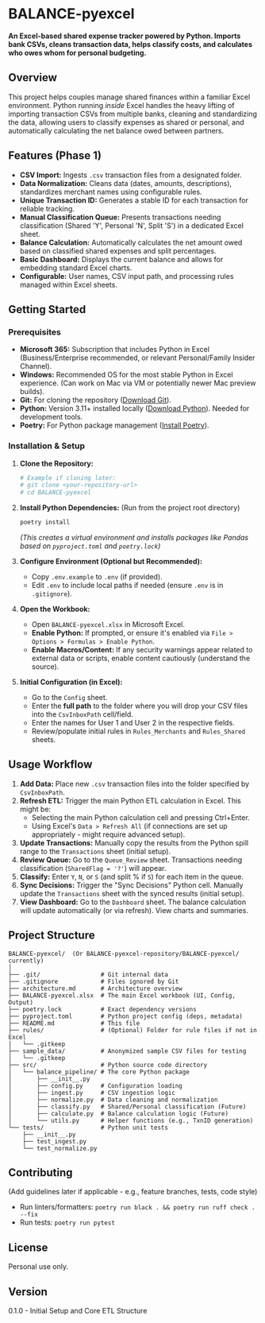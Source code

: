 # BALANCE-pyexcel

**An Excel-based shared expense tracker powered by Python. Imports bank CSVs, cleans transaction data, helps classify costs, and calculates who owes whom for personal budgeting.**

## Overview

This project helps couples manage shared finances within a familiar Excel environment. Python running *inside* Excel handles the heavy lifting of importing transaction CSVs from multiple banks, cleaning and standardizing the data, allowing users to classify expenses as shared or personal, and automatically calculating the net balance owed between partners.

## Features (Phase 1)

* **CSV Import:** Ingests `.csv` transaction files from a designated folder.
* **Data Normalization:** Cleans data (dates, amounts, descriptions), standardizes merchant names using configurable rules.
* **Unique Transaction ID:** Generates a stable ID for each transaction for reliable tracking.
* **Manual Classification Queue:** Presents transactions needing classification (Shared 'Y', Personal 'N', Split 'S') in a dedicated Excel sheet.
* **Balance Calculation:** Automatically calculates the net amount owed based on classified shared expenses and split percentages.
* **Basic Dashboard:** Displays the current balance and allows for embedding standard Excel charts.
* **Configurable:** User names, CSV input path, and processing rules managed within Excel sheets.

## Getting Started

### Prerequisites

* **Microsoft 365:** Subscription that includes Python in Excel (Business/Enterprise recommended, or relevant Personal/Family Insider Channel).
* **Windows:** Recommended OS for the most stable Python in Excel experience. (Can work on Mac via VM or potentially newer Mac preview builds).
* **Git:** For cloning the repository ([Download Git](https://git-scm.com/downloads)).
* **Python:** Version 3.11+ installed locally ([Download Python](https://www.python.org/downloads/)). Needed for development tools.
* **Poetry:** For Python package management ([Install Poetry](https://python-poetry.org/docs/#installation)).

### Installation & Setup

1.  **Clone the Repository:**
    ```bash
    # Example if cloning later:
    # git clone <your-repository-url>
    # cd BALANCE-pyexcel
    ```

2.  **Install Python Dependencies:** (Run from the project root directory)
    ```bash
    poetry install
    ```
    *(This creates a virtual environment and installs packages like Pandas based on `pyproject.toml` and `poetry.lock`)*

3.  **Configure Environment (Optional but Recommended):**
    * Copy `.env.example` to `.env` (if provided).
    * Edit `.env` to include local paths if needed (ensure `.env` is in `.gitignore`).

4.  **Open the Workbook:**
    * Open `BALANCE-pyexcel.xlsx` in Microsoft Excel.
    * **Enable Python:** If prompted, or ensure it's enabled via `File > Options > Formulas > Enable Python`.
    * **Enable Macros/Content:** If any security warnings appear related to external data or scripts, enable content cautiously (understand the source).

5.  **Initial Configuration (in Excel):**
    * Go to the `Config` sheet.
    * Enter the **full path** to the folder where you will drop your CSV files into the `CsvInboxPath` cell/field.
    * Enter the names for User 1 and User 2 in the respective fields.
    * Review/populate initial rules in `Rules_Merchants` and `Rules_Shared` sheets.

## Usage Workflow

1.  **Add Data:** Place new `.csv` transaction files into the folder specified by `CsvInboxPath`.
2.  **Refresh ETL:** Trigger the main Python ETL calculation in Excel. This might be:
    * Selecting the main Python calculation cell and pressing Ctrl+Enter.
    * Using Excel's `Data > Refresh All` (if connections are set up appropriately - might require advanced setup).
3.  **Update Transactions:** Manually copy the results from the Python spill range to the `Transactions` sheet (initial setup).
4.  **Review Queue:** Go to the `Queue_Review` sheet. Transactions needing classification (`SharedFlag = '?'`) will appear.
5.  **Classify:** Enter `Y`, `N`, or `S` (and split % if `S`) for each item in the queue.
6.  **Sync Decisions:** Trigger the "Sync Decisions" Python cell. Manually update the `Transactions` sheet with the synced results (initial setup).
7.  **View Dashboard:** Go to the `Dashboard` sheet. The balance calculation will update automatically (or via refresh). View charts and summaries.

## Project Structure

```
BALANCE-pyexcel/  (Or BALANCE-pyexcel-repository/BALANCE-pyexcel/ currently)
│
├── .git/                 # Git internal data
├── .gitignore            # Files ignored by Git
├── architecture.md       # Architecture overview
├── BALANCE-pyexcel.xlsx  # The main Excel workbook (UI, Config, Output)
├── poetry.lock           # Exact dependency versions
├── pyproject.toml        # Python project config (deps, metadata)
├── README.md             # This file
├── rules/                # (Optional) Folder for rule files if not in Excel
│   └── .gitkeep
├── sample_data/          # Anonymized sample CSV files for testing
│   └── .gitkeep
├── src/                  # Python source code directory
│   └── balance_pipeline/ # The core Python package
│       ├── __init__.py
│       ├── config.py     # Configuration loading
│       ├── ingest.py     # CSV ingestion logic
│       ├── normalize.py  # Data cleaning and normalization
│       ├── classify.py   # Shared/Personal classification (Future)
│       ├── calculate.py  # Balance calculation logic (Future)
│       └── utils.py      # Helper functions (e.g., TxnID generation)
└── tests/                # Python unit tests
    ├── __init__.py
    ├── test_ingest.py
    └── test_normalize.py
```

## Contributing

(Add guidelines later if applicable - e.g., feature branches, tests, code style)

* Run linters/formatters: `poetry run black . && poetry run ruff check . --fix`
* Run tests: `poetry run pytest`

## License

Personal use only.

## Version

0.1.0 - Initial Setup and Core ETL Structure